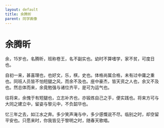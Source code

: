 ```yaml
---
layout: default
title: 余腾昕
parent: 同学画像
---
```


# 余腾昕

余，15岁也，名腾昕，班称卷王，名不副实也。幼时不算嗜学，家不贫，可度日也。

自初一来，甚喜理也，也好文，乐，棋，史也。体格尚属合格，未有过中庸之重也。同班人员皆不怕短腿之风，而余不及也。座中豪杰，皆天资之人也，余又不及也。然总体而来，余竟勉强与诸位齐平，是可为运气也。

往将来，余愧于有短腿也，立志补齐也，亦锻炼自己之手，便实践也。将来方可与大同之建立中，留姿与黎元中，不负韶华也。

忆三年之去，如江水之奔。多少笑声淹与中，多少感慨说不尽。临别之时，却空留平安也。只愿来时，你我皆见于黎明之时，随春天歌唱。
